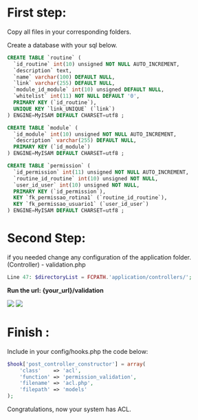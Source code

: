 <h1> First step: </h1>

Copy all files in your corresponding folders.

Create a database with your sql below.
```sql
CREATE TABLE `routine` (
  `id_routine` int(10) unsigned NOT NULL AUTO_INCREMENT,
  `description` text,
  `name` varchar(100) DEFAULT NULL,
  `link` varchar(255) DEFAULT NULL,
  `module_id_module` int(10) unsigned DEFAULT NULL,
  `whitelist` int(11) NOT NULL DEFAULT '0',
  PRIMARY KEY (`id_routine`),
  UNIQUE KEY `link_UNIQUE` (`link`)
) ENGINE=MyISAM DEFAULT CHARSET=utf8 ;

CREATE TABLE `module` (
  `id_module` int(10) unsigned NOT NULL AUTO_INCREMENT,
  `description` varchar(255) DEFAULT NULL,
  PRIMARY KEY (`id_module`)
) ENGINE=MyISAM DEFAULT CHARSET=utf8 ;

CREATE TABLE `permission` (
  `id_permission` int(11) unsigned NOT NULL AUTO_INCREMENT,
  `routine_id_routine` int(10) unsigned NOT NULL,
  `user_id_user` int(10) unsigned NOT NULL,
  PRIMARY KEY (`id_permission`),
  KEY `fk_permissao_rotina1` (`routine_id_routine`),
  KEY `fk_permissao_usuario1` (`user_id_user`)
) ENGINE=MyISAM DEFAULT CHARSET=utf8 ;
```

<h1>Second Step: </h1>

if you needed change any configuration of the application folder. (Controller) - validation.php

```php
Line 47: $directoryList = FCPATH.'application/controllers/';
```

<strong>Run the url: {your_url}/validation</strong>

<img style="max-width:100%;" src="https://raw.github.com/scorpionslh/ACL/master/screenshot/validation2.png">

<img style="max-width:100%;" src="https://raw.github.com/scorpionslh/ACL/master/screenshot/validation1.png">

<h1>Finish : </h1>

Include in your config/hooks.php the code below:
```php
$hook['post_controller_constructor'] = array(
    'class'    => 'acl',
    'function' => 'permission_validation',
    'filename' => 'acl.php',
    'filepath' => 'models'
);  
```
Congratulations, now your system has ACL.


